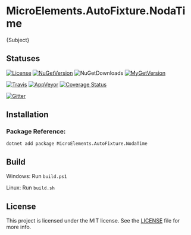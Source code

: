 # MicroElements.AutoFixture.NodaTime
{Subject}

## Statuses
[![License](https://img.shields.io/github/license/micro-elements/MicroElements.AutoFixture.NodaTime.svg)](https://raw.githubusercontent.com/micro-elements/MicroElements.AutoFixture.NodaTime/master/LICENSE)
[![NuGetVersion](https://img.shields.io/nuget/v/MicroElements.AutoFixture.NodaTime.svg)](https://www.nuget.org/packages/MicroElements.AutoFixture.NodaTime)
![NuGetDownloads](https://img.shields.io/nuget/dt/MicroElements.AutoFixture.NodaTime.svg)
[![MyGetVersion](https://img.shields.io/myget/micro-elements/v/MicroElements.AutoFixture.NodaTime.svg)](https://www.myget.org/feed/micro-elements/package/nuget/MicroElements.AutoFixture.NodaTime)

[![Travis](https://img.shields.io/travis/micro-elements/MicroElements.AutoFixture.NodaTime/master.svg?logo=travis)](https://travis-ci.org/micro-elements/MicroElements.AutoFixture.NodaTime)
[![AppVeyor](https://img.shields.io/appveyor/ci/micro-elements/microelements-autofixture-nodatime.svg?logo=appveyor)](https://ci.appveyor.com/project/micro-elements/microelements-autofixture-nodatime)
[![Coverage Status](https://img.shields.io/coveralls/micro-elements/MicroElements.AutoFixture.NodaTime.svg)](https://coveralls.io/r/micro-elements/MicroElements.AutoFixture.NodaTime)

[![Gitter](https://img.shields.io/gitter/room/micro-elements/MicroElements.AutoFixture.NodaTime.svg)](https://gitter.im/micro-elements/MicroElements.AutoFixture.NodaTime)

## Installation

### Package Reference:

```
dotnet add package MicroElements.AutoFixture.NodaTime
```

## Build
Windows: Run `build.ps1`

Linux: Run `build.sh`

## License
This project is licensed under the MIT license. See the [LICENSE] file for more info.


[LICENSE]: https://raw.githubusercontent.com/micro-elements/MicroElements.AutoFixture.NodaTime/master/LICENSE